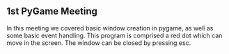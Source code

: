 ## 1st PyGame Meeting
In this meeting we covered basic window creation in pygame, as well as some basic event handling.
This program is comprised a red dot which can move in the screen.
The window can be closed by pressing esc.

